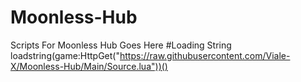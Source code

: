 # Moonless-Hub
Scripts For Moonless Hub Goes Here
#Loading String
loadstring(game:HttpGet("https://raw.githubusercontent.com/Viale-X/Moonless-Hub/Main/Source.lua"))()
